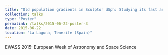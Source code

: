 ```yaml
---
title: "Old population gradients in Sculptor dSph: Studying its fast and early formation history"
collection: talks
type: "Poster"
permalink: /talks/2015-06-22-poster-3
date: 2015-06-22
location: "La Laguna, Tenerife (Spain)"
---
```


EWASS 2015: European Week of Astronomy and Space Science
